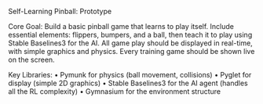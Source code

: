 Self-Learning Pinball: Prototype

Core Goal: Build a basic pinball game that learns to play itself. Include essential elements: flippers, bumpers, and a ball, then teach it to play using Stable Baselines3 for the AI. All game play should be displayed in real-time, with simple graphics and physics. Every training game should be shown live on the screen. 

Key Libraries:
• Pymunk for physics (ball movement, collisions)
• Pyglet for display (simple 2D graphics)
• Stable Baselines3 for the AI agent (handles all the RL complexity)
• Gymnasium for the environment structure
